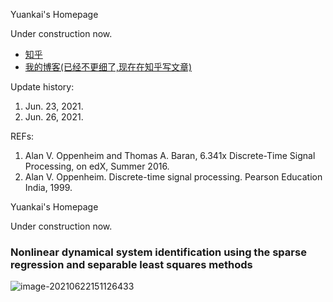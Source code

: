 <p>Yuankai's Homepage</p>
<p>Under construction now.</p>

<ul>
  <li> <a href="https://www.zhihu.com/people/AJLoveChina">知乎</a> </li>
  <li> <a href="http://hejie.nigeerhuo.com">我的博客(已经不更细了,现在在知乎写文章)</a> </li>
</ul>
Update history:

1. Jun. 23, 2021.
2. Jun. 26, 2021.

REFs:	

1.  Alan V. Oppenheim and Thomas A. Baran, 6.341x Discrete-Time Signal Processing, on edX, Summer 2016.
2.  Alan V. Oppenheim. Discrete-time signal processing. Pearson Education India, 1999.



<p>Yuankai's Homepage</p>
<p>Under construction now.</p>

### Nonlinear dynamical system identification using the sparse regression and separable least squares methods 

![image-20210622151126433](../../210618/Typora_Figs/image-20210622151126433.png)
